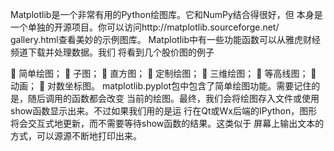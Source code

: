Matplotlib是一个非常有用的Python绘图库。它和NumPy结合得很好，但
本身是一个单独的开源项目。你可以访问http://matplotlib.sourceforge.net/
gallery.html查看美妙的示例图库。
Matplotlib中有一些功能函数可以从雅虎财经频道下载并处理数据。我们
将看到几个股价图的例子

 简单绘图；
 子图；
 直方图；
 定制绘图；
 三维绘图；
 等高线图；
 动画；
 对数坐标图。
matplotlib.pyplot包中包含了简单绘图功能。需要记住的是，随后调用的函数都会改变
当前的绘图。最终，我们会将绘图存入文件或使用show函数显示出来。不过如果我们用的是运
行在Qt或Wx后端的IPython，图形将会交互式地更新，而不需要等待show函数的结果。这类似于
屏幕上输出文本的方式，可以源源不断地打印出来。